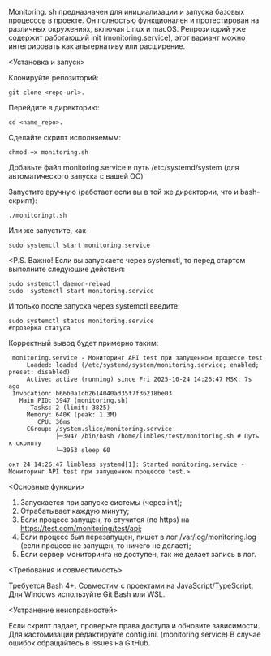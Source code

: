    Monitoring. sh предназначен для инициализации и запуска базовых процессов в проекте. Он полностью функционален и протестирован на различных окружениях, включая Linux и macOS.
   Репрозиторий уже содержит работающий init (monitoring.service), этот вариант можно интегрировать как альтернативу или расширение.


<Установка и запуск>


Клонируйте репозиторий: 
```
git clone <repo-url>.
```
Перейдите в директорию: 
```
cd <name_repo>.
```
Сделайте скрипт исполняемым: 
```
chmod +x monitoring.sh
```

Добавьте  файл monitoring.service  в путь /etc/systemd/system (для автоматического запуска с вашей ОС)

Запустите вручную (работает если вы в той же директории,  что и bash-cкрипт): 

```
./monitoringt.sh
```
Или же запустите, как 
```
sudo systemctl start monitoring.service
```
<P.S. Важно! Если вы запускаете через systemctl, то перед стартом выполните следующие действия:

```
sudo systemctl daemon-reload
sudo  systemctl start monitoring.service
```
И только после запуска через systemctl введите:

```
sudo systemctl status monitoring.service
#проверка статуса
```
Корректный вывод будет примерно таким:
```
 monitoring.service - Мониторинг API test при запущенном процессе test
     Loaded: loaded (/etc/systemd/system/monitoring.service; enabled; preset: disabled)
     Active: active (running) since Fri 2025-10-24 14:26:47 MSK; 7s ago
 Invocation: b66b0a1cb2614040ad35f7f36218be03
   Main PID: 3947 (monitoring.sh)
      Tasks: 2 (limit: 3825)
     Memory: 640K (peak: 1.3M)
        CPU: 36ms
     CGroup: /system.slice/monitoring.service
             ├─3947 /bin/bash /home/limbles/test/monitoring.sh # Путь к скрипту
             └─3953 sleep 60

окт 24 14:26:47 limbless systemd[1]: Started monitoring.service - Мониторинг API test при запущенном процессе test.>
```
<Основные функции>

1. Запускается при запуске системы (через init);
2. Отрабатывает каждую минуту;
3. Если процесс запущен, то стучится (по https) на
https://test.com/monitoring/test/api;
4. Если процесс был перезапущен, пишет в лог /var/log/monitoring.log
(если процесс не запущен, то ничего не делает);
5. Если сервер мониторинга не доступен, так же делает запись в лог.

<Требования и совместимость>

Требуется Bash 4+. Совместим с проектами на JavaScript/TypeScript. Для Windows используйте Git Bash или WSL.


<Устранение неисправностей>

Если скрипт падает, проверьте права доступа и обновите зависимости. Для кастомизации редактируйте config.ini. (monitoring.service) В случае ошибок обращайтесь в issues на GitHub.


